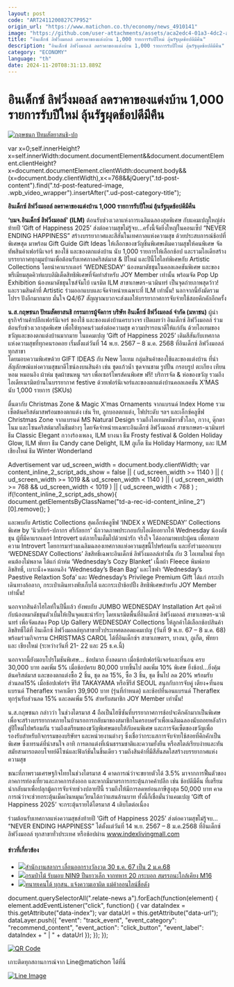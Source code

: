```yaml
---
layout: post
code: "ART2411200827C7P952"
origin_url: "https://www.matichon.co.th/economy/news_4910141"
image: "https://github.com/user-attachments/assets/aca2edc4-01a3-4dc2-a549-9be769901c74"
title: "อินเด็กซ์ ลิฟวิ่งมอลล์ ลดราคาของแต่งบ้าน 1,000 รายการรับปีใหม่ ลุ้นรัฐผุดช้อปดีมีคืน"
description: "อินเด็กซ์ ลิฟวิ่งมอลล์ ลดราคาของแต่งบ้าน 1,000 รายการรับปีใหม่ ลุ้นรัฐผุดช้อปดีมีคืน"
category: "ECONOMY"
language: "th"
date: 2024-11-20T08:31:13.889Z
---
```


# อินเด็กซ์ ลิฟวิ่งมอลล์ ลดราคาของแต่งบ้าน 1,000 รายการรับปีใหม่ ลุ้นรัฐผุดช้อปดีมีคืน

[![](https://www.matichon.co.th/wp-content/uploads/2024/11/กฤษชนก-ปัทมสัตยาสนธิ-ปก.jpg "กฤษชนก ปัทมสัตยาสนธิ-ปก")](https://www.matichon.co.th/wp-content/uploads/2024/11/กฤษชนก-ปัทมสัตยาสนธิ-ปก.jpg)

var x=0;self.innerHeight?x=self.innerWidth:document.documentElement&&document.documentElement.clientHeight?x=document.documentElement.clientWidth:document.body&&(x=document.body.clientWidth),x<=768&&jQuery(".td-post-content").find(".td-post-featured-image, .wpb\_video\_wrapper").insertAfter(".ud-post-category-title");

**อินเด็กซ์ ลิฟวิ่งมอลล์ ลดราคาของแต่งบ้าน 1,000 รายการรับปีใหม่ ลุ้นรัฐผุดช้อปดีมีคืน**

**‘บมจ.อินเด็กซ์ ลิฟวิ่งมอลล์’ (ILM)** ต้อนรับช่วงเวลาแห่งการเฉลิมฉลองสุดพิเศษ กับแคมเปญใหญ่ส่งท้ายปี ‘Gift of Happiness 2025’ ส่งต่อความสุขไม่รู้จบ…ครั้งนี้จัดยิ่งใหญ่ในคอนเซ็ป “NEVER ENDING HAPPINESS” สร้างบรรยากาศและสีสันในเทศกาลแห่งความสุข ด้วยประสบการณ์ช้อปที่พิเศษสุด มาพร้อม Gift Guide Gift Ideas ให้เลือกของขวัญชิ้นพิเศษเติมความสุขให้คนพิเศษ จัดทัพสินค้าเฟอร์นิเจอร์ ของใช้ และของตกแต่งบ้าน นับ 1,000 รายการให้เลือกช้อป และรวมไอเดียสร้างบรรยากาศทุกมุมบ้านเพื่อต้อนรับเทศกาลคริสต์มาส & ปีใหม่ และปีนี้ไฮไลท์พิเศษกับ Artistic Collections โดยนำคาแรกเตอร์ ‘WEDNESDAY’ น้องหมาดัชชุนในคอลเลคชันพิเศษ และของพรีเมียมสุดคิวท์แบบลิมิเต็ดสิทธิพิเศษที่จัดทำสำหรับ JOY Member เท่านั้น พร้อมจัด Pop Up Exhibition น้องหมาดัชชุนไซส์จัมโบ้ เนรมิต ILM สาขาเกษตร-นวมินทร์ เป็นจุดถ่ายภาพสุดว้าว! และรวมสินค้าที่ Artistic ร่วมออกแบบและจัดจำหน่ายเฉพาะที่ ILM เท่านั้น! นอกจากนี้ยังมัดรวมโปรฯ ปังอีกมากมาย มั่นใจ Q4/67 สัญญาณบวกจะส่งผลให้บรรยากาศการจับจ่ายใช้สอยคึกคักอีกครั้ง

**น.ส.กฤษชนก ปัทมสัตยาสนธิ กรรมการผู้จัดการ บริษัท อินเด็กซ์ ลิฟวิ่งมอลล์ จำกัด (มหาชน)** ผู้นำธุรกิจร้านค้าปลีกเฟอร์นิเจอร์ ของใช้ และของแต่งบ้านครบวงจร เปิดเผยว่า อินเด็กซ์ ลิฟวิ่งมอลล์ ร่วมต้อนรับช่วงเวลาสุดพิเศษ เพื่อให้ทุกคนร่วมส่งต่อความสุข ความปรารถนาดีให้แก่กัน ด้วยไอเทมของขวัญและของตกแต่งบ้านมากมาย ในแคมเปญ ‘Gift of Happiness 2025’ เติมสีสันกับเทศกาลแห่งความสุขที่ทุกคนรอคอย เริ่มตั้งแต่วันที่ 14 พ.ย. 2567 – 8 ม.ค. 2568 ที่อินเด็กซ์ ลิฟวิ่งมอลล์ ทุกสาขา  
โดยมอบความพิเศษด้วย GIFT IDEAS กับ New ไอเทม กลุ่มสินค้าของใช้และของแต่งบ้าน ที่นำสัญลักษณ์แห่งความสุขมาดีไซน์ลงบนสินค้า เช่น ชุดแก้วน้ำ ชุดจานชาม รูปปั้น กรอบรูป ตะเกียง เทียนหอม หมอนอิง ผ้าห่ม ชุดผ้าขนหนู ฯลฯ เพื่อเซอร์ไพรส์คนพิเศษ ฟรี! บริการจัด & ห่อของขวัญ รวมถึงไอเดียเนรมิตบ้านในบรรยากาศ festive ด้วยเฟอร์นิเจอร์และของตกแต่งบ้านคอลเลคชัน X’MAS นับ 1,000 รายการ (SKUs)

ตื่นตากับ Christmas Zone & Magic X’mas Ornaments จากแบรนด์ Index Home รวมเซ็ตต้นคริสต์มาสพร้อมของตกแต่ง เช่น รีท, ลูกบอลตกแต่ง, ไฟประดับ ฯลฯ และเอ็กซ์คลูซีฟ Christmas Zone จากแบรนด์ MS Natural Design รวมถึงไอเทมหมีขาวขั้วโลก, กวาง, ตุ๊กตาโนม และโซนคริสต์มาสในธีมต่างๆ โดยจัดจำหน่ายเฉพาะอินเด็กซ์ ลิฟวิ่งมอลล์ สาขาเกษตร-นวมินทร์ ธีม Classic Elegant กวางร้องเพลง, ILM บางนา ธีม Frosty festival & Golden Holiday Glow, ILM พัทยา ธีม Candy cane Delight, ILM ภูเก็ต ธีม Holiday Harmony, และ ILM เชียงใหม่ ธีม Winter Wonderland

Advertisement var ud\_screen\_width = document.body.clientWidth; var content\_inline\_2\_script\_ads\_show = false || ( ud\_screen\_width >= 1140 ) || ( ud\_screen\_width >= 1019 && ud\_screen\_width < 1140 ) || ( ud\_screen\_width >= 768 && ud\_screen\_width < 1019 ) || ( ud\_screen\_width < 768 ) ; if(!content\_inline\_2\_script\_ads\_show){ document.getElementsByClassName("td-a-rec-id-content\_inline\_2")\[0\].remove(); }

และพบกับ Artistic Collections สุดเอ็กซ์คลูซีฟ ‘INDEX x WEDNESDAY’ Collections พิเศษ by ‘นิวเยียร์-ปภากร ศรีกัลยกร’ นักวาดภาพประกอบกับไอเดียอยากให้ Wednesday น้องดัชชุน ผู้ที่มีคาแรกเตอร์ Introvert แต่ภายในเต็มไปด้วยน่ารัก จริงใจ ได้ออกมาพบปะผู้คน เพื่อทลายความ Introvert โดยการมาร่วมเฉลิมฉลองเทศกาลเเห่งความสุขนี้ไปพร้อมกัน และยังร่วมออกแบบ ‘WEDNESDAY Collections’ ลิขสิทธิ์เฉพาะอินเด็กซ์ ลิฟวิ่งมอลล์เท่านั้น กับ 3 ไอเทมใหม่ ที่ทุกคนต้องไม่พลาด ได้แก่ ผ้าห่ม ‘Wednesday’s Cozy Blanket’ เนื้อผ้า Fleece พิมพ์ลายลิขสิทธิ์, เบาะนั่ง+หมอนอิง ‘Wednesday’s Bean Bag’ และโซฟา ‘Wednesday’s Paestive Relaxtion Sofa’ และ Wednesday’s Privilege Premium Gift ได้แก่ กระเป๋าเดินทางล้อลาก, กระเป๋าเดินทางพับเก็บได้ และกระเป๋าช้อปปิ้ง สิทธิพิเศษสำหรับ JOY Member เท่านั้น!

นอกจากสินค้าไฮไลท์ในปีนี้แล้ว ยังพบกับ JUMBO WEDNESDAY Installation Art สุดคิวท์กับน้องหมาดัชชุนตัวเบิ้มให้เป็นจุดแชะน่ารักๆ โดยเนรมิตพื้นที่อินเด็กซ์ ลิฟวิ่งมอลล์ สาขาเกษตร-นวมินทร์ เพื่อจัดแสดง Pop Up Gallery WEDNESDAY Collections ให้ลูกค้าได้เลือกช้อปสินค้าลิขสิทธิ์ได้ที่ อินเด็กซ์ ลิฟวิ่งมอลล์ทุกสาขาทั่วประเทศตลอดแคมเปญ (วันที่ 9 พ.ย. 67 – 8 ม.ค. 68) พร้อมร่วมกิจกรรม CHRISTMAS CAROL ได้ที่อินเด็กซ์ฯ สาขาเกษตรฯ, บางนา, ภูเก็ต, พัทยา และ เชียงใหม่ (ระหว่างวันที่ 21- 22 และ 25 ธ.ค.นี้)

นอกจากนี้ยังมอบโปรโมชันพิเศษ… ช้อปมาก ยิ่งลดมาก เมื่อช้อปเฟอร์นิเจอร์และที่นอน ครบ 30,000 บาท ลดเพิ่ม 5% เมื่อช้อปครบ 80,000 บาทขึ้นไป ลดเพิ่ม 10% พิเศษ ยิ่งช้อป…ยิ่งคุ้ม ต้นคริสต์มาส และของตกแต่งซื้อ 2 ชิ้น, ชุด ลด 15%, ซื้อ 3 ชิ้น, ชุด ขึ้นไป ลด 20% พร้อมรับส่วนลด15% เมื่อช้อปเฟอร์ฯ ซีรีส์ TAKAYAMA หรือซีรีส์ SEOUL สนุกกับการจับคู่ เตียง+ที่นอนแบรนด์ Theraflex ราคาเดียว 39,900 บาท (รุ่นที่กำหนด) และช้อปที่นอนแบรนด์ Theraflex ทุกรุ่นรับส่วนลด 15% และลดเพิ่ม 5% สำหรับสมาชิก JOY Member เท่านั้น!

น.ส.กฤษชนก กล่าวว่า ในช่วงไตรมาส 4 ถือเป็นไฮซีซันที่บรรยากาศการช้อปจะคึกคักมากเป็นพิเศษ เพื่อจะสร้างบรรยากาศภายในบ้านรอการกลับมาของสมาชิกในครอบครัวเพื่อเฉลิมฉลองนับถอยหลังก้าวสู่ปีใหม่ไปพร้อมกัน รวมถึงเตรียมของขวัญพิเศษมอบให้กับคนพิเศษ และการจัดเซ็ตของขวัญเพื่อรองรับสำหรับกิจกรรมของบริษัทฯ และหน่วยงานต่างๆ ซึ่งเชื่อว่ากระแสการจับจ่ายใช้สอยที่คึกคักเป็นพิเศษ ซึ่งเทรนด์ที่น่าสนใจ อาทิ การตกแต่งที่เน้นธรรมชาติและความยั่งยืน หรือสไตล์เรียบง่ายและทันสมัยสามารถตอบโจทย์ดีไซน์และฟังก์ชันในชิ้นเดียว รวมถึงสินค้าที่มีสีสันสดใสสร้างบรรยากาศแห่งความสุข

ขณะที่ภาพรวมเศรษฐกิจไทยในช่วงไตรมาส 4 คาดการณ์ว่าจะขยายตัวได้ 3.5% มาจากการฟื้นตัวของภาคการท่องเที่ยวและภาคการส่งออก และหากมีมาตรการกระตุ้นภาคค้าปลีก เช่น ช้อปดีมีคืน ที่เตรียมนำกลับมาเพื่อปลุกมู้ดการจับจ่ายช่วงปลายปีนี้ รวมถึงให้มีการลดหย่อนภาษีสูงสุด 50,000 บาท คาดการณ์ว่าจะช่วยกระตุ้นเม็ดเงินหมุนเวียนได้กว่าแสนล้านบาท ทั้งนี้ก็เชื่อมั่นว่าแคมเปญ ‘Gift of Happiness 2025’ จะกระตุ้นรายได้ไตรมาส 4 เติบโตต่อเนื่อง

ร่วมต้อนรับเทศกาลแห่งความสุขส่งท้ายปี ‘Gift of Happiness 2025’ ส่งต่อความสุขไม่รู้จบ… “NEVER ENDING HAPPINESS” ได้ตั้งแต่วันที่ 14 พ.ย. 2567 – 8 ม.ค.2568 ที่อินเด็กซ์ ลิฟวิ่งมอลล์ ทุกสาขาทั่วประเทศ หรือช้อปผ่าน www.indexlivingmall.com

#### ข่าวที่เกี่ยวข้อง

*   [![](https://www.matichon.co.th/wp-content/uploads/2024/11/728-253.jpg)สำนักงานสลากฯ เลื่อนออกรางวัลงวด 30 ธ.ค. 67 เป็น 2 ม.ค.68](https://www.matichon.co.th/local/news_4910145)
*   [![](https://www.matichon.co.th/wp-content/uploads/2024/11/21-3.jpg)กรมป่าไม้ รับมอบ NIN9 ปืนยาวเล็ก จากทหาร 20 กระบอก สมรรถนะใกล้เคียง M16](https://www.matichon.co.th/local/quality-life/news_4909889)
*   [![](https://www.matichon.co.th/wp-content/uploads/2024/11/ken728.jpg)ทนายเคนโด้ บุกสน. แจ้งความเอาผิด แม่ค้าออนไลน์ชื่อดัง](https://www.matichon.co.th/local/crime/news_4910125)

document.querySelectorAll(".relate-news a").forEach(function(element) { element.addEventListener("click", function() { var dataIndex = this.getAttribute("data-index"); var dataUrl = this.getAttribute("data-url"); dataLayer.push({ "event": "track\_event", "event\_category": "recommend\_content", "event\_action": "click\_button", "event\_label": dataIndex + " | " + dataUrl }); }); });

[![QR Code](https://www.matichon.co.th/wp-content/uploads/2023/07/wob1371z.jpg)](https://lin.ee/ht0nDxX)

เกาะติดทุกสถานการณ์จาก Line@matichon ได้ที่นี่

[![Line Image](https://www.matichon.co.th/wp-content/uploads/2023/07/th.png)](https://lin.ee/ht0nDxX)